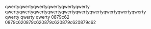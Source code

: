 
qwertyqwertyqwertyqwertyqwertyqwerty
qwertyqwertyqwertyqwertyqwertyqwertyqwertyqwertyqwertyqwerty
qwerty
qwerty
qwerty
0879c62
0879c620879c620879c620879c620879c62



